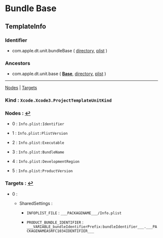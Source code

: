 # Bundle Base

## TemplateInfo

### Identifier

- com.apple.dt.unit.bundleBase ( [directory](/Applications/Xcode.app/Contents/Developer/Library/Xcode/Templates/Project%20Templates/Base/Bundle%20Base.xctemplate), [plist](/Applications/Xcode.app/Contents/Developer/Library/Xcode/Templates/Project%20Templates/Base/Bundle%20Base.xctemplate/TemplateInfo.plist) )

### Ancestors

- com.apple.dt.unit.base ( [**Base**](Base.md), [directory](/Applications/Xcode.app/Contents/Developer/Library/Xcode/Templates/Project%20Templates/Base/Base.xctemplate), [plist](/Applications/Xcode.app/Contents/Developer/Library/Xcode/Templates/Project%20Templates/Base/Base.xctemplate/TemplateInfo.plist) )

---
<span id="a_Nodes">[Nodes](#f_Nodes)</span> | <span id="a_Targets">[Targets](#f_Targets)</span>

### Kind : `Xcode.Xcode3.ProjectTemplateUnitKind`

### Nodes :  <span id="f_Nodes"/>[↩](#a_Nodes)

- 0 : `Info.plist:Identifier`

- 1 : `Info.plist:PlistVersion`

- 2 : `Info.plist:Executable`

- 3 : `Info.plist:BundleName`

- 4 : `Info.plist:DevelopmentRegion`

- 5 : `Info.plist:ProductVersion`

### Targets :  <span id="f_Targets"/>[↩](#a_Targets)

- 0 : 

	- SharedSettings : 

		- `INFOPLIST_FILE` : `___PACKAGENAME___/Info.plist`

		- `PRODUCT_BUNDLE_IDENTIFIER` : `___VARIABLE_bundleIdentifierPrefix:bundleIdentifier___.___PACKAGENAMEASRFC1034IDENTIFIER___`
